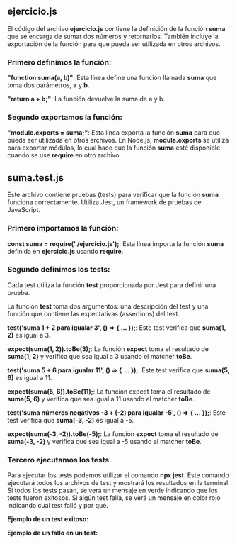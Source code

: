 ## ejercicio.js

El código del archivo **ejercicio.js** contiene la definición de la función **suma** que se encarga de sumar dos números y retornarlos. También incluye la exportación de la función para que pueda ser utilizada en otros archivos.

### Primero definimos la función:

**"function suma(a, b)"**: Esta línea define una función llamada **suma** que toma dos parámetros, **a** y **b**.

**"return a + b;"**: La función devuelve la suma de a y b.

### Segundo exportamos la función:

**"module.exports = suma;"**: Esta línea exporta la función **suma** para que pueda ser utilizada en otros archivos. En Node.js, **module.exports** se utiliza para exportar módulos, lo cual hace que la función **suma** esté disponible cuando se use **require** en otro archivo.

## suma.test.js

Este archivo contiene pruebas (tests) para verificar que la función **suma** funciona correctamente. Utiliza Jest, un framework de pruebas de JavaScript.

### Primero importamos la función:

**const suma = require('./ejercicio.js');**: Esta línea importa la función **suma** definida en **ejercicio.js** usando **require**.

### Segundo definimos los tests:

Cada test utiliza la función **test** proporcionada por Jest para definir una prueba.

La función **test** toma dos argumentos: una descripción del test y una función que contiene las expectativas (assertions) del test.

**test('suma 1 + 2 para igualar 3', () => { ... });**: Este test verifica que **suma(1, 2)** es igual a 3.

**expect(suma(1, 2)).toBe(3);**: La función **expect** toma el resultado de **suma(1, 2)** y verifica que sea igual a 3 usando el matcher **toBe**.

**test('suma 5 + 6 para igualar 11', () => { ... });**: Este test verifica que **suma(5, 6)** es igual a 11.

**expect(suma(5, 6)).toBe(11);**: La función expect toma el resultado de **suma(5, 6)** y verifica que sea igual a 11 usando el matcher **toBe**.

**test('suma números negativos -3 + (-2) para igualar -5', () => { ... });**: Este test verifica que **suma(-3, -2)** es igual a -5.

**expect(suma(-3, -2)).toBe(-5);**: La función **expect** toma el resultado de **suma(-3, -2)** y verifica que sea igual a -5 usando el matcher **toBe**.

### Tercero ejecutamos los tests.

Para ejecutar los tests podemos utilizar el comando **npx jest**. Este comando ejecutará todos los archivos de test y mostrará los resultados en la terminal. Si todos los tests pasan, se verá un mensaje en verde indicando que los tests fueron exitosos. Si algún test falla, se verá un mensaje en color rojo indicando cuál test falló y por qué.

**Ejemplo de un test exitoso:**

<!--  PASS  ./suma.test.js
  √ suma 1 + 2 para igualar 3 (2 ms)
  √ suma 5 + 6 para igualar 11 (1 ms)
  √ suma números negativos -3 + (-2) para igualar -5

Test Suites: 1 passed, 1 total
Tests:       3 passed, 3 total
Snapshots:   0 total
Time:        0.453 s
Ran all test suites. -->

**Ejemplo de un fallo en un test:**

<!--  FAIL  ./suma.test.js
  ● Test suite failed to run

    Jest encountered an unexpected token

    ...

    -->
